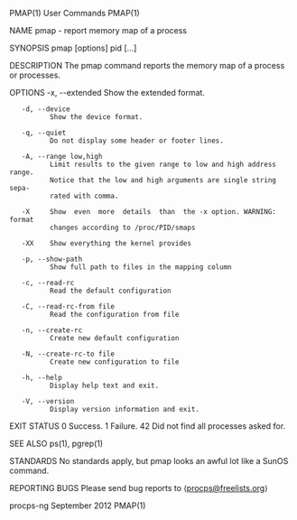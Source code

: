 PMAP(1)                         User Commands                         PMAP(1)

NAME
       pmap - report memory map of a process

SYNOPSIS
       pmap [options] pid [...]

DESCRIPTION
       The pmap command reports the memory map of a process or processes.

OPTIONS
       -x, --extended
              Show the extended format.

       -d, --device
              Show the device format.

       -q, --quiet
              Do not display some header or footer lines.

       -A, --range low,high
              Limit results to the given range to low and high address range.
              Notice that the low and high arguments are single string  sepa‐
              rated with comma.

       -X     Show  even  more  details  than  the -x option. WARNING: format
              changes according to /proc/PID/smaps

       -XX    Show everything the kernel provides

       -p, --show-path
              Show full path to files in the mapping column

       -c, --read-rc
              Read the default configuration

       -C, --read-rc-from file
              Read the configuration from file

       -n, --create-rc
              Create new default configuration

       -N, --create-rc-to file
              Create new configuration to file

       -h, --help
              Display help text and exit.

       -V, --version
              Display version information and exit.

EXIT STATUS
              0      Success.
              1      Failure.
              42     Did not find all processes asked for.

SEE ALSO
       ps(1), pgrep(1)

STANDARDS
       No standards apply, but pmap looks an awful lot like a SunOS command.

REPORTING BUGS
       Please send bug reports to ⟨procps@freelists.org⟩

procps-ng                       September 2012                        PMAP(1)
